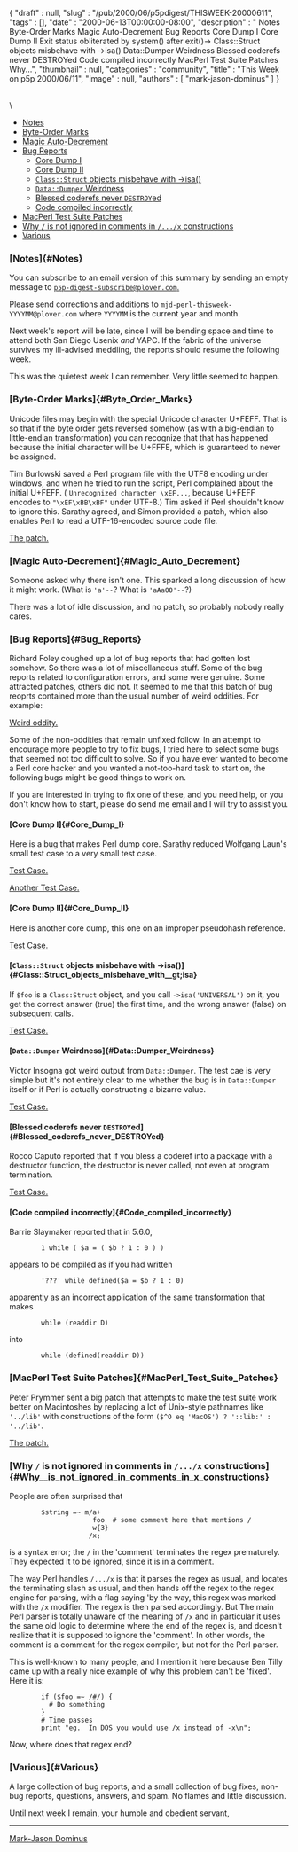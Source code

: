 {
   "draft" : null,
   "slug" : "/pub/2000/06/p5pdigest/THISWEEK-20000611",
   "tags" : [],
   "date" : "2000-06-13T00:00:00-08:00",
   "description" : " Notes Byte-Order Marks Magic Auto-Decrement Bug Reports Core Dump I Core Dump II Exit status obliterated by system() after exit()-> Class::Struct objects misbehave with -&gt;isa() Data::Dumper Weirdness Blessed coderefs never DESTROYed Code compiled incorrectly MacPerl Test Suite Patches Why...",
   "thumbnail" : null,
   "categories" : "community",
   "title" : "This Week on p5p 2000/06/11",
   "image" : null,
   "authors" : [
      "mark-jason-dominus"
   ]
}





\
\
-   [Notes](#Notes)
-   [Byte-Order Marks](#Byte_Order_Marks)
-   [Magic Auto-Decrement](#Magic_Auto_Decrement)
-   [Bug Reports](#Bug_Reports)
    -   [Core Dump I](#Core_Dump_I)
    -   [Core Dump II](#Core_Dump_II)
    -   [`Class::Struct` objects misbehave with
        -&gt;isa()](#Class::Struct_objects_misbehave_with__gt;isa)
    -   [`Data::Dumper` Weirdness](#Data::Dumper_Weirdness)
    -   [Blessed coderefs never
        `DESTROY`ed](#Blessed_coderefs_never_DESTROYed)
    -   [Code compiled incorrectly](#Code_compiled_incorrectly)
-   [MacPerl Test Suite Patches](#MacPerl_Test_Suite_Patches)
-   [Why `/` is not ignored in comments in `/.../x`
    constructions](#Why__is_not_ignored_in_comments_in_x_constructions)
-   [Various](#Various)

### [Notes]{#Notes}

You can subscribe to an email version of this summary by sending an
empty message to
[`p5p-digest-subscribe@plover.com`.](mailto:p5p-digest-subscribe@plover.com)

Please send corrections and additions to
`mjd-perl-thisweek-YYYYMM@plover.com` where `YYYYMM` is the current year
and month.

Next week's report will be late, since I will be bending space and time
to attend both San Diego Usenix *and* YAPC. If the fabric of the
universe survives my ill-advised meddling, the reports should resume the
following week.

This was the quietest week I can remember. Very little seemed to happen.

### [Byte-Order Marks]{#Byte_Order_Marks}

Unicode files may begin with the special Unicode character U+FEFF. That
is so that if the byte order gets reversed somehow (as with a big-endian
to little-endian transformation) you can recognize that that has
happened because the initial character will be U+FFFE, which is
guaranteed to never be assigned.

Tim Burlowski saved a Perl program file with the UTF8 encoding under
windows, and when he tried to run the script, Perl complained about the
initial U+FEFF. ( `Unrecognized character \xEF...`, because U+FEFF
encodes to `"\xEF\xBB\xBF"` under UTF-8.) Tim asked if Perl shouldn't
know to ignore this. Sarathy agreed, and Simon provided a patch, which
also enables Perl to read a UTF-16-encoded source code file.

[The
patch.](http://www.xray.mpe.mpg.de/mailing-lists/perl5-porters/2000-06/msg00193.html)

### [Magic Auto-Decrement]{#Magic_Auto_Decrement}

Someone asked why there isn't one. This sparked a long discussion of how
it might work. (What is `'a'--`? What is `'aAa00'--`?)

There was a lot of idle discussion, and no patch, so probably nobody
really cares.

### [Bug Reports]{#Bug_Reports}

Richard Foley coughed up a lot of bug reports that had gotten lost
somehow. So there was a lot of miscellaneous stuff. Some of the bug
reports related to configuration errors, and some were genuine. Some
attracted patches, others did not. It seemed to me that this batch of
bug reoprts contained more than the usual number of weird oddities. For
example:

[Weird
oddity.](http://www.xray.mpe.mpg.de/mailing-lists/perl5-porters/2000-06/msg00182.html)

Some of the non-oddities that remain unfixed follow. In an attempt to
encourage more people to try to fix bugs, I tried here to select some
bugs that seemed not too difficult to solve. So if you have ever wanted
to become a Perl core hacker and you wanted a not-too-hard task to start
on, the following bugs might be good things to work on.

If you are interested in trying to fix one of these, and you need help,
or you don't know how to start, please do send me email and I will try
to assist you.

#### [Core Dump I]{#Core_Dump_I}

Here is a bug that makes Perl dump core. Sarathy reduced Wolfgang Laun's
small test case to a very small test case.

[Test
Case.](http://www.xray.mpe.mpg.de/mailing-lists/perl5-porters/2000-06/msg00145.html)

[Another Test
Case.](http://www.xray.mpe.mpg.de/mailing-lists/perl5-porters/2000-06/msg00262.html)

#### [Core Dump II]{#Core_Dump_II}

Here is another core dump, this one on an improper pseudohash reference.

[Test
Case.](http://www.xray.mpe.mpg.de/mailing-lists/perl5-porters/2000-06/msg00126.html)

#### [`Class::Struct` objects misbehave with -&gt;isa()]{#Class::Struct_objects_misbehave_with__gt;isa}

If `$foo` is a `Class:Struct` object, and you call `->isa('UNIVERSAL')`
on it, you get the correct answer (true) the first time, and the wrong
answer (false) on subsequent calls.

[Test
Case.](http://www.xray.mpe.mpg.de/mailing-lists/perl5-porters/2000-06/msg00191.html)

#### [`Data::Dumper` Weirdness]{#Data::Dumper_Weirdness}

Victor Insogna got weird output from `Data::Dumper`. The test cae is
very simple but it's not entirely clear to me whether the bug is in
`Data::Dumper` itself or if Perl is actually constructing a bizarre
value.

[Test
Case.](http://www.xray.mpe.mpg.de/mailing-lists/perl5-porters/2000-06/msg00214.html)

#### [Blessed coderefs never `DESTROY`ed]{#Blessed_coderefs_never_DESTROYed}

Rocco Caputo reported that if you bless a coderef into a package with a
destructor function, the destructor is never called, not even at program
termination.

[Test
Case.](http://www.xray.mpe.mpg.de/mailing-lists/perl5-porters/2000-06/msg00276.html)

#### [Code compiled incorrectly]{#Code_compiled_incorrectly}

Barrie Slaymaker reported that in 5.6.0,

            1 while ( $a = ( $b ? 1 : 0 ) )

appears to be compiled as if you had written

            '???' while defined($a = $b ? 1 : 0)

apparently as an incorrect application of the same transformation that
makes

            while (readdir D) 

into

            while (defined(readdir D))

### [MacPerl Test Suite Patches]{#MacPerl_Test_Suite_Patches}

Peter Prymmer sent a big patch that attempts to make the test suite work
better on Macintoshes by replacing a lot of Unix-style pathnames like
`'../lib'` with constructions of the form
`($^O eq 'MacOS') ? '::lib:' : '../lib'`.

[The
patch.](http://www.xray.mpe.mpg.de/mailing-lists/perl5-porters/2000-06/msg00258.html)

### [Why `/` is not ignored in comments in `/.../x` constructions]{#Why__is_not_ignored_in_comments_in_x_constructions}

People are often surprised that

            $string =~ m/a+
                         foo  # some comment here that mentions /
                         w{3}
                        /x;

is a syntax error; the `/` in the 'comment' terminates the regex
prematurely. They expected it to be ignored, since it is in a comment.

The way Perl handles `/.../x` is that it parses the regex as usual, and
locates the terminating slash as usual, and then hands off the regex to
the regex engine for parsing, with a flag saying 'by the way, this regex
was marked with the `/x` modifier. The regex is then parsed accordingly.
But The main Perl parser is totally unaware of the meaning of `/x` and
in particular it uses the same old logic to determine where the end of
the regex is, and doesn't realize that it is supposed to ignore the
'comment'. In other words, the comment is a comment for the regex
compiler, but not for the Perl parser.

This is well-known to many people, and I mention it here because Ben
Tilly came up with a really nice example of why this problem can't be
'fixed'. Here it is:

            if ($foo =~ /#/) {
              # Do something
            }
            # Time passes
            print "eg.  In DOS you would use /x instead of -x\n";

Now, where does that regex end?

### [Various]{#Various}

A large collection of bug reports, and a small collection of bug fixes,
non-bug reports, questions, answers, and spam. No flames and little
discussion.

Until next week I remain, your humble and obedient servant,

------------------------------------------------------------------------

[Mark-Jason Dominus](mailto:mjd-perl-thisweek-200006+@plover.com)


